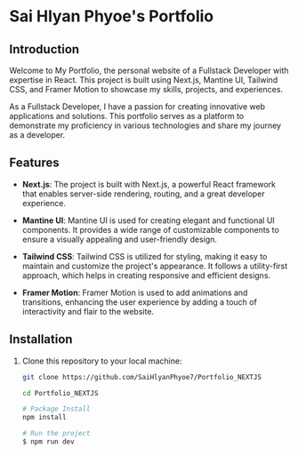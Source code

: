 # Sai Hlyan Phyoe's Portfolio

## Introduction

Welcome to My Portfolio, the personal website of a Fullstack Developer with expertise in React. This project is built using Next.js, Mantine UI, Tailwind CSS, and Framer Motion to showcase my skills, projects, and experiences.

As a Fullstack Developer, I have a passion for creating innovative web applications and solutions. This portfolio serves as a platform to demonstrate my proficiency in various technologies and share my journey as a developer.

## Features

- **Next.js**: The project is built with Next.js, a powerful React framework that enables server-side rendering, routing, and a great developer experience.

- **Mantine UI**: Mantine UI is used for creating elegant and functional UI components. It provides a wide range of customizable components to ensure a visually appealing and user-friendly design.

- **Tailwind CSS**: Tailwind CSS is utilized for styling, making it easy to maintain and customize the project's appearance. It follows a utility-first approach, which helps in creating responsive and efficient designs.

- **Framer Motion**: Framer Motion is used to add animations and transitions, enhancing the user experience by adding a touch of interactivity and flair to the website.

## Installation

1. Clone this repository to your local machine:

   ```bash
   git clone https://github.com/SaiHlyanPhyoe7/Portfolio_NEXTJS

   cd Portfolio_NEXTJS

   # Package Install
   npm install

   # Run the project
   $ npm run dev
   ```
